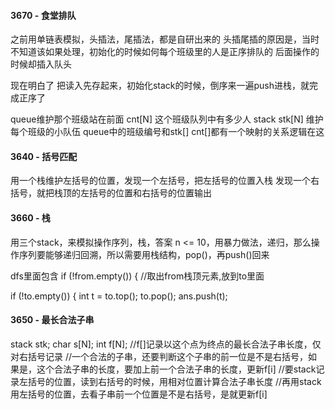 #### 3670 - 食堂排队
之前用单链表模拟，头插法，尾插法，都是自研出来的
头插尾插的原因是，当时不知道该如果处理，初始化的时候如何每个班级里的人是正序排队的
后面操作的时候却插入队头

现在明白了
把读入先存起来，初始化stack的时候，倒序来一遍push进栈，就完成正序了

queue<int>维护那个班级站在前面
cnt[N] 这个班级队列中有多少人
stack<int> stk[N] 维护每个班级的小队伍
queue中的班级编号和stk[] cnt[]都有一个映射的关系逻辑在这

#### 3640 - 括号匹配
用一个栈维护左括号的位置，发现一个左括号，把左括号的位置入栈
发现一个右括号，就把栈顶的左括号的位置和右括号的位置输出

#### 3660 - 栈
用三个stack<int>，来模拟操作序列，栈，答案
n <= 10，用暴力做法，递归，那么操作序列要能够递归回溯，所以需要用栈结构，pop()，再push()回来

dfs里面包含
if (!from.empty())
	{
		//取出from栈顶元素,放到to里面

if (!to.empty())
	{
		int t = to.top();
		to.pop();
		ans.push(t);

#### 3650 - 最长合法子串
stack<int> stk;
char s[N];
int f[N];
//f[]记录以这个点为终点的最长合法子串长度，仅对右括号记录
//一个合法的子串，还要判断这个子串的前一位是不是右括号，如果是，这个合法子串的长度，要加上前一个合法子串的长度，更新f[i]
//要stack记录左括号的位置，读到右括号的时候，用相对位置计算合法子串长度
//再用stack用左括号的位置，去看子串前一个位置是不是右括号，是就更新f[i]


